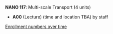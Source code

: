 **NANO 117**: Multi-scale Transport (4 units)

- **A00** (Lecture) (time and location TBA) by staff

[Enrollment numbers over time](./NANO117.tsv)
